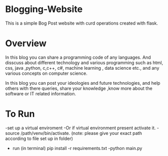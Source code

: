 # Blogging-Website
This is a simple Bog Post website with curd operations created with flask.

# Overview
In this blog you can share a programming code of any languages. And disscuss about different technology and various programming such as html, css, java ,python, c,c++, c#, machine learning , data science etc., and any various concepts on computer science.

In this blog you can post your ideologies and future technologies, and help others with there queries, share your knowledge ,know more about the software or IT related information.


# To Run

-set up a virtual enviroment
-Or if virtual environment present activate it.
-source /path/venv/bin/activate. (note: please give your exact path according to file set up in folder)
- run (in terminal) pip install -r requirements.txt
-python main.py
